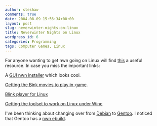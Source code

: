 ```yaml
---
author: steshaw
comments: true
date: 2004-08-09 15:56:34+00:00
layout: post
slug: neverwinter-nights-on-linux
title: Neverwinter Nights on Linux
wordpress_id: 6
categories: Programming
tags: Computer Games, Linux
---
```


For anyone wanting to get nwn going on Linux will find [this](http://www.linuxjournal.com/article.php?sid=7377) a useful resource. In case you miss the important links:

A [GUI nwn installer](http://icculus.org/%7Eravage/nwn/#hotu) which looks cool.

[Getting the Bink movies to play in-game](http://home.woh.rr.com/nwmovies/).

[Blink player for Linux](http://www.radgametools.com/bnkdown.htm)

[Getting the toolset to work on Linux under Wine](http://grokthis.net/%7Enwwine/nwnwine-HOWTO.html)

I've been thinking about changing over from [Debian](http://debian.org/) to [Gentoo](http://gentoo.org/). I noticed that Gentoo has a [nwn ebuild](http://packages.gentoo.org/ebuilds/?nwn-1.62).
